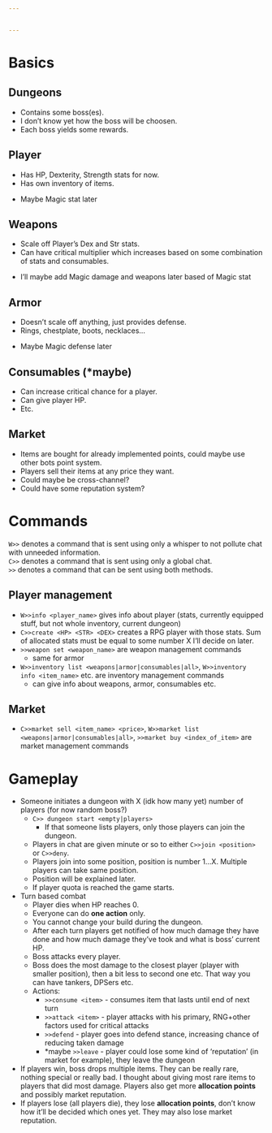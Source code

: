 ```yaml
---


---
```


<h1 id="basics">Basics</h1>
<h2 id="dungeons">Dungeons</h2>
<ul>
<li>Contains some boss(es).</li>
<li>I don’t know yet how the boss will be choosen.</li>
<li>Each boss yields some rewards.</li>
</ul>
<h2 id="player">Player</h2>
<ul>
<li>Has HP, Dexterity, Strength stats for now.</li>
<li>Has own inventory of items.</li>
</ul>
<ul>
<li>Maybe Magic stat later</li>
</ul>
<h2 id="weapons">Weapons</h2>
<ul>
<li>Scale off Player’s Dex and Str stats.</li>
<li>Can have critical multiplier which increases based on some combination of stats and consumables.</li>
</ul>
<ul>
<li>I’ll maybe add Magic damage and weapons later based of Magic stat</li>
</ul>
<h2 id="armor">Armor</h2>
<ul>
<li>Doesn’t scale off anything, just provides defense.</li>
<li>Rings, chestplate, boots, necklaces…</li>
</ul>
<ul>
<li>Maybe Magic defense later</li>
</ul>
<h2 id="consumables-maybe">Consumables (*maybe)</h2>
<ul>
<li>Can increase critical chance for a player.</li>
<li>Can give player HP.</li>
<li>Etc.</li>
</ul>
<h2 id="market">Market</h2>
<ul>
<li>Items are bought for already implemented points, could maybe use other bots point system.</li>
<li>Players sell their items at any price they want.</li>
<li>Could maybe be cross-channel?</li>
<li>Could have some reputation system?</li>
</ul>
<h1 id="commands">Commands</h1>
<p><code>W&gt;&gt;</code> denotes a command that is sent using only a whisper to not pollute chat with unneeded information.<br>
<code>C&gt;&gt;</code> denotes a command that is sent using only a global chat.<br>
<code>&gt;&gt;</code> denotes a command that can be sent using both methods.</p>
<h2 id="player-management">Player management</h2>
<ul>
<li><code>W&gt;&gt;info &lt;player_name&gt;</code> gives info about player (stats, currently equipped stuff, but not whole inventory, current dungeon)</li>
<li><code>C&gt;&gt;create &lt;HP&gt; &lt;STR&gt; &lt;DEX&gt;</code> creates a RPG player with those stats. Sum of allocated stats must be equal to some number X I’ll decide on later.</li>
<li><code>&gt;&gt;weapon set &lt;weapon_name&gt;</code> are weapon management commands
<ul>
<li>same for armor</li>
</ul>
</li>
<li><code>W&gt;&gt;inventory list &lt;weapons|armor|consumables|all&gt;</code>, <code>W&gt;&gt;inventory info &lt;item_name&gt;</code> etc. are inventory management commands
<ul>
<li>can give info about weapons, armor, consumables etc.</li>
</ul>
</li>
</ul>
<h2 id="market-1">Market</h2>
<ul>
<li><code>C&gt;&gt;market sell &lt;item_name&gt; &lt;price&gt;</code>, <code>W&gt;&gt;market list &lt;weapons|armor|consumables|all&gt;</code>, <code>&gt;&gt;market buy &lt;index_of_item&gt;</code> are market management commands</li>
</ul>
<h1 id="gameplay">Gameplay</h1>
<ul>
<li>Someone initiates a dungeon with X (idk how many yet) number of players (for now random boss?)
<ul>
<li><code>C&gt;&gt; dungeon start &lt;empty|players&gt;</code>
<ul>
<li>If that someone lists players, only those players can join the dungeon.</li>
</ul>
</li>
<li>Players in chat are given minute or so to either <code>C&gt;&gt;join &lt;position&gt;</code> or <code>C&gt;&gt;deny</code>.</li>
<li>Players join into some position, position is number 1…X. Multiple players can take same position.</li>
<li>Position will be explained later.</li>
<li>If player quota is reached the game starts.</li>
</ul>
</li>
<li>Turn based combat
<ul>
<li>Player dies when HP reaches 0.</li>
<li>Everyone can do <strong>one action</strong> only.</li>
<li>You cannot change your build during the dungeon.</li>
<li>After each turn players get notified of how much damage they have done and how much damage they’ve took and what is boss’ current HP.</li>
<li>Boss attacks every player.</li>
<li>Boss does the most damage to the closest player (player with smaller position), then a bit less to second one etc. That way you can have tankers, DPSers etc.</li>
<li>Actions:
<ul>
<li><code>&gt;&gt;consume &lt;item&gt;</code> - consumes item that lasts until end of next turn</li>
<li><code>&gt;&gt;attack &lt;item&gt;</code> - player attacks with his primary, RNG+other factors used for critical attacks</li>
<li><code>&gt;&gt;defend</code> - player goes into defend stance, increasing chance of reducing taken damage</li>
<li>*maybe <code>&gt;&gt;leave</code> - player could lose some kind of ‘reputation’ (in market for example), they leave the dungeon</li>
</ul>
</li>
</ul>
</li>
<li>If players win, boss drops multiple items. They can be really rare, nothing special or really bad. I thought about giving most rare items to players that did most damage. Players also get more <strong>allocation points</strong> and possibly market reputation.</li>
<li>If players lose (all players die), they lose <strong>allocation points</strong>, don’t know how it’ll be decided which ones yet. They may also lose market reputation.</li>
</ul>

